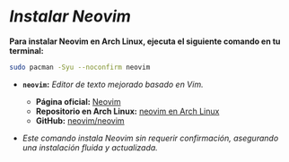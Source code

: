 <!-- Autor: Daniel Benjamin Perez Morales -->
<!-- GitHub: https://github.com/DanielPerezMoralesDev13 -->
<!-- Correo electrónico: danielperezdev@proton.me -->

# ***Instalar Neovim***

**Para instalar Neovim en Arch Linux, ejecuta el siguiente comando en tu terminal:**

```bash
sudo pacman -Syu --noconfirm neovim
```

- **`neovim`:** *Editor de texto mejorado basado en Vim.*
  - **Página oficial:** [Neovim](https://neovim.io/ "https://neovim.io/")
  - **Repositorio en Arch Linux:** [neovim en Arch Linux](https://archlinux.org/packages/extra/x86_64/neovim/ "https://archlinux.org/packages/extra/x86_64/neovim/")
  - **GitHub:** [neovim/neovim](https://github.com/neovim/neovim "https://github.com/neovim/neovim")

- *Este comando instala Neovim sin requerir confirmación, asegurando una instalación fluida y actualizada.*
